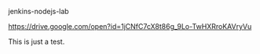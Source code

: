 jenkins-nodejs-lab

https://drive.google.com/open?id=1jCNfC7cX8t86g_9Lo-TwHXRroKAVryVu

This is just a test.
